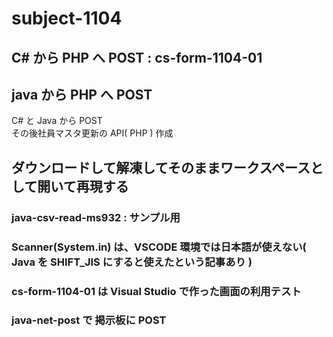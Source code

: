 # subject-1104

## C# から PHP へ POST : cs-form-1104-01

## java から PHP へ POST
C# と Java から POST\
その後社員マスタ更新の API( PHP ) 作成

## ダウンロードして解凍してそのままワークスペースとして開いて再現する

### java-csv-read-ms932 : サンプル用

### Scanner(System.in) は、VSCODE 環境では日本語が使えない( Java を SHIFT_JIS にすると使えたという記事あり )

### cs-form-1104-01 は Visual Studio で作った画面の利用テスト

### java-net-post で 掲示板に POST
